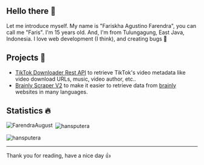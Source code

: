 ## Hello there 👋

Let me introduce myself. My name is "Fariskha Agustino Farendra", you can call me "Faris". I'm 15 years old. And, I'm from Tulungagung, East Java, Indonesia. I love web development (I think), and creating bugs 🐛

## Projects 🌟
- [TikTok Downloader Rest API](https://github.com/hansputera/tiktok-dl) to retrieve TikTok's video metadata like video download URLs, music, video author, etc..
- [Brainly Scraper V2](https://github.com/hansputera/brainly-scraper-languages) to make it easier to retrieve data from [brainly](https://brainly.com) websites in many languages. 

## Statistics 🔥

<p><img align="left" src="https://github-readme-stats.vercel.app/api/top-langs?username=FarendraAugust&show_icons=true&locale=en&layout=compact&theme=dark" alt="FarendraAugust" /></p>

<p>&nbsp;<img align="center" src="https://github-readme-stats.vercel.app/api?username=hansputera&show_icons=true&locale=en&theme=dark" alt="hansputera" /></p>

<p>&nbsp;<img align="left" src="https://github-readme-stats.vercel.app/api/wakatime?username=hansputera&layout=compact" alt="hansputera" /></p>

-------------------------

Thank you for reading, have a nice day 👍
